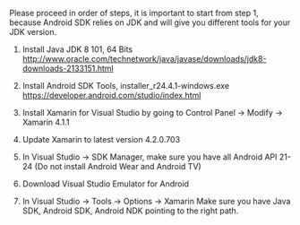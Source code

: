 Please proceed in order of steps, it is important to start from step 1, because Android SDK relies on JDK
and will give you different tools for your JDK version. 

1. Install Java JDK 8 101, 64 Bits
http://www.oracle.com/technetwork/java/javase/downloads/jdk8-downloads-2133151.html

2. Install Android SDK Tools, installer_r24.4.1-windows.exe
https://developer.android.com/studio/index.html

3. Install Xamarin for Visual Studio by going to Control Panel -> Modify -> Xamarin 4.1.1

4. Update Xamarin to latest version 4.2.0.703

5. In Visual Studio -> SDK Manager, make sure you have all Android API 21-24 (Do not install Android Wear and Android TV)

6. Download Visual Studio Emulator for Android

7. In Visual Studio -> Tools -> Options -> Xamarin 
   Make sure you have Java SDK, Android SDK, Android NDK pointing to the right path.
